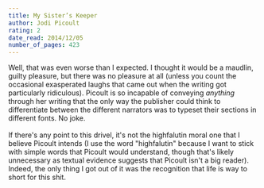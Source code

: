 ```yaml
---
title: My Sister’s Keeper
author: Jodi Picoult
rating: 2
date_read: 2014/12/05
number_of_pages: 423
---
```


Well, that was even worse than I expected. I thought it would be a maudlin, guilty pleasure, but there was no pleasure at all (unless you count the occasional exasperated laughs that came out when the writing got particularly ridiculous). Picoult is so incapable of conveying <i>anything</i> through her writing that the only way the publisher could think to differentiate between the different narrators was to typeset their sections in different fonts. No joke.<br/><br/>If there's any point to this drivel, it's not the highfalutin moral one that I believe Picoult intends (I use the word "highfalutin" because I want to stick with simple words that Picoult would understand, though that's likely unnecessary as textual evidence suggests that Picoult isn't a big reader). Indeed, the only thing I got out of it was the recognition that life is way to short for this shit.